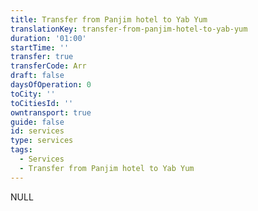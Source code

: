 ```yaml
---
title: Transfer from Panjim hotel to Yab Yum
translationKey: transfer-from-panjim-hotel-to-yab-yum
duration: '01:00'
startTime: ''
transfer: true
transferCode: Arr
draft: false
daysOfOperation: 0
toCity: ''
toCitiesId: ''
owntransport: true
guide: false
id: services
type: services
tags:
  - Services
  - Transfer from Panjim hotel to Yab Yum
---
```

NULL